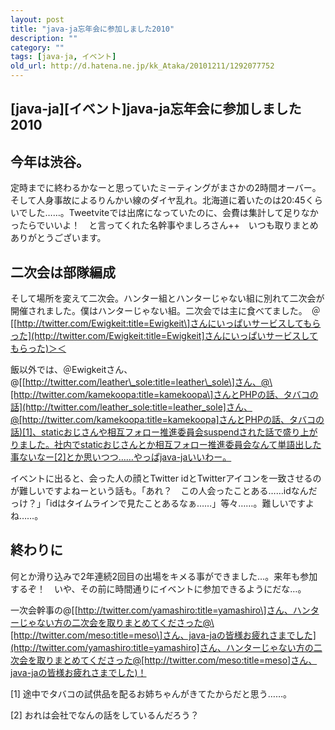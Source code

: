 ```yaml
---
layout: post
title: "java-ja忘年会に参加しました2010"
description: ""
category: ""
tags: [java-ja, イベント]
old_url: http://d.hatena.ne.jp/kk_Ataka/20101211/1292077752
---
```


\[java-ja\]\[イベント\]java-ja忘年会に参加しました2010
------------------------------------------------------

今年は渋谷。
------------

定時までに終わるかなーと思っていたミーティングがまさかの2時間オーバー。そして人身事故によるりんかい線のダイヤ乱れ。北海道に着いたのは20:45くらいでした……。Tweetviteでは出席になっていたのに、会費は集計して足りなかったらでいいよ！　と言ってくれた名幹事やましろさん++　いつも取りまとめありがとうございます。

二次会は部隊編成
----------------

そして場所を変えて二次会。ハンター組とハンターじゃない組に別れて二次会が開催されました。僕はハンターじゃない組。二次会では主に食べてました。　＠\[[http://twitter.com/Ewigkeit:title=Ewigkeit\]さんにいっぱいサービスしてもらった](http://twitter.com/Ewigkeit:title=Ewigkeit]さんにいっぱいサービスしてもらった)＞＜

飯以外では、＠Ewigkeitさん、@\[[http://twitter.com/leather\_sole:title=leather\_sole\]さん、@\[http://twitter.com/kamekoopa:title=kamekoopa\]さんとPHPの話、タバコの話](http://twitter.com/leather_sole:title=leather_sole]さん、@[http://twitter.com/kamekoopa:title=kamekoopa]さんとPHPの話、タバコの話)[1]、staticおじさんや相互フォロー推進委員会suspendされた話で盛り上がりました。社内でstaticおじさんとか相互フォロー推進委員会なんて単語出した事ないなー[2]とか思いつつ……やっぱjava-jaいいわー。

イベントに出ると、会った人の顔とTwitter idとTwitterアイコンを一致させるのが難しいですよねーという話も。「あれ？　この人会ったことある……idなんだっけ？」「idはタイムラインで見たことあるなぁ……」等々……。難しいですよね……。

終わりに
--------

何とか滑り込みで2年連続2回目の出場をキメる事ができました…。来年も参加するぞ！　いや、その前に時間通りにイベントに参加できるようにだな…。

一次会幹事の@\[[http://twitter.com/yamashiro:title=yamashiro\]さん、ハンターじゃない方の二次会を取りまとめてくださった@\[http://twitter.com/meso:title=meso\]さん、java-jaの皆様お疲れさまでした](http://twitter.com/yamashiro:title=yamashiro]さん、ハンターじゃない方の二次会を取りまとめてくださった@[http://twitter.com/meso:title=meso]さん、java-jaの皆様お疲れさまでした)！

[1] 途中でタバコの試供品を配るお姉ちゃんがきてたからだと思う……。

[2] おれは会社でなんの話をしているんだろう？
